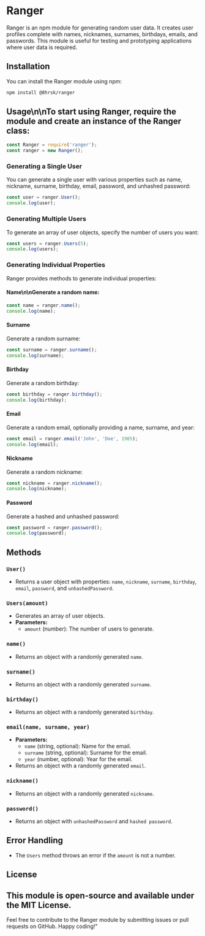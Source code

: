 # Ranger

Ranger is an npm module for generating random user data. It creates user profiles complete with names, nicknames, surnames, birthdays, emails, and passwords. This module is useful for testing and prototyping applications where user data is required.

## Installation

You can install the Ranger module using npm:

```bash
npm install @8hrsk/ranger
```

## Usage\n\nTo start using Ranger, require the module and create an instance of the Ranger class:

```javascript
const Ranger = require('ranger');
const ranger = new Ranger();
```

### Generating a Single User

You can generate a single user with various properties such as name, nickname, surname, birthday, email, password, and unhashed password:

```javascript
const user = ranger.User();
console.log(user);
```

### Generating Multiple Users

To generate an array of user objects, specify the number of users you want:

```javascript
const users = ranger.Users(5);
console.log(users);
```

### Generating Individual Properties

Ranger provides methods to generate individual properties:

#### Name\n\nGenerate a random name:

```javascript
const name = ranger.name();
console.log(name);
```

#### Surname

Generate a random surname:

```javascript
const surname = ranger.surname();
console.log(surname);
```

#### Birthday

Generate a random birthday:

```javascript
const birthday = ranger.birthday();
console.log(birthday);
```

#### Email

Generate a random email, optionally providing a name, surname, and year:
```javascript
const email = ranger.email('John', 'Doe', 1985);
console.log(email);
```
#### Nickname

Generate a random nickname:
```javascript
const nickname = ranger.nickname();
console.log(nickname);
```

#### Password

Generate a hashed and unhashed password:
```javascript
const password = ranger.password();
console.log(password);
```
## Methods
### `User()`
- Returns a user object with properties: `name`, `nickname`, `surname`, `birthday`, `email`, `password`, and `unhashedPassword`.

### `Users(amount)`
- Generates an array of user objects.
- **Parameters:**
  - `amount` (number): The number of users to generate.
  
### `name()`

- Returns an object with a randomly generated `name`.

### `surname()`
- Returns an object with a randomly generated `surname`.

### `birthday()`
- Returns an object with a randomly generated `birthday`.
### `email(name, surname, year)`
- **Parameters:**
  - `name` (string, optional): Name for the email.
  - `surname` (string, optional): Surname for the email.
  - `year` (number, optional): Year for the email.
- Returns an object with a randomly generated `email`.
  
### `nickname()`
- Returns an object with a randomly generated `nickname`.

### `password()`
- Returns an object with `unhashedPassword` and `hashed password`.

## Error Handling
- The `Users` method throws an error if the `amount` is not a number.

## License

This module is open-source and available under the MIT License.
---
Feel free to contribute to the Ranger module by submitting issues or pull requests on GitHub. Happy coding!"